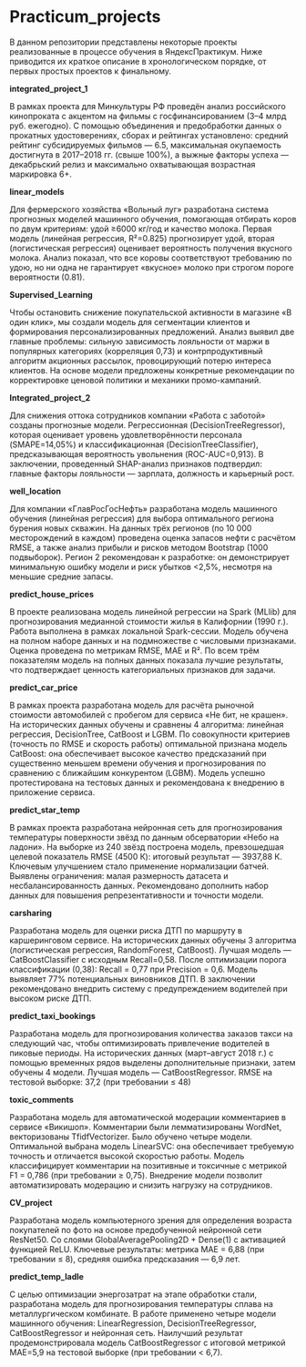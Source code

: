 # Practicum_projects 
В данном репозитории представлены некоторые проекты реализованные в процессе обучения в ЯндексПрактикум. Ниже приводится их краткое описание в хронологическом порядке, от первых простых проектов к финальному.

**integrated_project_1**

В рамках проекта для Минкультуры РФ проведён анализ российского кинопроката с акцентом на фильмы с госфинансированием (3–4 млрд руб. ежегодно). С помощью объединения и предобработки данных о прокатных удостоверениях, сборах и рейтингах установлено: средний рейтинг субсидируемых фильмов — 6.5, максимальная окупаемость достигнута в 2017–2018 гг. (свыше 100%), а выжные факторы успеха — декабрьский релиз и максимально охватывающая возрастная маркировка 6+.

**linear_models**

Для фермерского хозяйства «Вольный луг» разработана система прогнозных моделей машинного обучения, помогающая отбирать коров по двум критериям: удой ≥6000 кг/год и качество молока. Первая модель (линейная регрессия, R²=0.825) прогнозирует удой, вторая (логистическая регрессия) оценивает вероятность получения вкусного молока. Анализ показал, что все коровы соответствуют требованию по удою, но ни одна не гарантирует «вкусное» молоко при строгом пороге вероятности (0.81).

**Supervised_Learning**

Чтобы остановить снижение покупательской активности в магазине «В один клик», мы создали модель для сегментации клиентов и формирования персонализированных предложений. Анализ выявил две главные проблемы: сильную зависимость лояльности от маржи в популярных категориях (корреляция 0,73) и контрпродуктивный алгоритм акционных рассылок, провоцирующий потерю интереса клиентов. На основе модели предложены конкретные рекомендации по корректировке ценовой политики и механики промо-кампаний.

**Integrated_project_2**

Для снижения оттока сотрудников компании «Работа с заботой» созданы прогнозные модели. Регрессионная (DecisionTreeRegressor), которая оценивает уровень удовлетворённости персонала (SMAPE=14,05%) и классификационная (DecisionTreeClassifier), предсказывающая вероятность увольнения (ROC-AUC=0,913). В заключении, проведенный SHAP-анализ признаков подтвердил: главные факторы лояльности — зарплата, должность и карьерный рост.

**well_location**

Для компании «ГлавРосГосНефть» разработана модель машинного обучения (линейная регрессия) для выбора оптимального региона бурения новых скважин. На данных трёх регионов (по 10 000 месторождений в каждом) проведена оценка запасов нефти с расчётом RMSE, а также анализ прибыли и рисков методом Bootstrap (1000 подвыборок). Регион 2 рекомендован к разработке: он демонстрирует минимальную ошибку модели и риск убытков <2,5%, несмотря на меньшие средние запасы.

**predict_house_prices**

В проекте реализована модель линейной регрессии на Spark (MLlib) для прогнозирования медианной стоимости жилья в Калифорнии (1990 г.). Работа выполнена в рамках локальной Spark-сессии. Модель обучена на полном наборе данных и на подмножестве с числовыми признаками. Оценка проведена по метрикам RMSE, MAE и R². По всем трём показателям модель на полных данных показала лучшие результаты, что подтверждает ценность категориальных признаков для задачи.

**predict_car_price**

В рамках проекта разработана модель для расчёта рыночной стоимости автомобилей с пробегом для сервиса «Не бит, не крашен». На исторических данных обучены и сравнены 4 алгоритма: линейная регрессия, DecisionTree, CatBoost и LGBM. По совокупности критериев (точность по RMSE и скорость работы) оптимальной признана модель CatBoost: она обеспечивает высокое качество предсказаний при существенно меньшем времени обучения и прогнозирования по сравнению с ближайшим конкурентом (LGBM). Модель успешно протестирована на тестовых данных и рекомендована к внедрению в приложение сервиса.

**predict_star_temp**

В рамках проекта разработана нейронная сеть для прогнозирования температуры поверхности звёзд по данным обсерватории «Небо на ладони». На выборке из 240 звёзд построена модель, превзошедшая целевой показатель RMSE (4500 К): итоговый результат — 3937,88 К. Ключевым улучшением стало применение нормализации батчей. Выявлены ограничения: малая размерность датасета и несбалансированность данных. Рекомендовано дополнить набор данных для повышения репрезентативности и точности модели.

**carsharing**

Разработана модель для оценки риска ДТП по маршруту в каршеринговом сервисе. На исторических данных обучены 3 алгоритма (логистическая регрессия, RandomForest, CatBoost). Лучшая модель — CatBoostClassifier с исходным Recall=0,58. После оптимизации порога классификации (0,38): Recall = 0,77 при Precision = 0,6. Модель выявляет 77% потенциальных виновников ДТП. В заключении рекомендовано внедрить систему с предупреждением водителей при высоком риске ДТП.

**predict_taxi_bookings**

Разработана модель для прогнозирования количества заказов такси на следующий час, чтобы оптимизировать привлечение водителей в пиковые периоды. На исторических данных (март–август 2018 г.) с помощью временных рядов выделены дополнительные признаки, затем обучены 4 модели. Лучшая модель — CatBoostRegressor. RMSE на тестовой выборке: 37,2 (при требовании ≤ 48)

**toxic_comments**

Разработана модель для автоматической модерации комментариев в сервисе «Викишоп». Комментарии были лемматизированы WordNet, векторизованы TfidfVectorizer. Было обучено четыре модели. Оптимальной выбрана модель LinearSVC: она обеспечивает требуемую точность и отличается высокой скоростью работы. Модель классифицирует комментарии на позитивные и токсичные с метрикой F1 = 0,786 (при требовании ≥ 0,75).  Внедрение модели позволит автоматизировать модерацию и снизить нагрузку на сотрудников.

**CV_project**

Разработана модель компьютерного зрения для определения возраста покупателей по фото на основе предобученной нейронной сети ResNet50. Со слоями GlobalAveragePooling2D + Dense(1) с активацией функцией ReLU. Ключевые результаты: метрика MAE = 6,88 (при требовании ≤ 8), средняя ошибка предсказания — 6,9 лет.

**predict_temp_ladle**

С целью оптимизации энергозатрат на этапе обработки стали, разработана модель для прогнозирования температуры сплава на металлургическом комбинате. В работе применено четыре модели машинного обучения: LinearRegression, DecisionTreeRegressor, CatBoostRegressor и нейронная сеть. Наилучший результат продемонстрировала модель CatBoostRegressor с итоговой метрикой MAE=5,9 на тестовой выборке (при требовании < 6,7).
